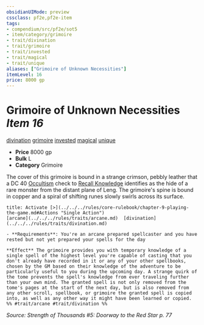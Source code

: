 ```yaml
---
obsidianUIMode: preview
cssclass: pf2e,pf2e-item
tags:
- compendium/src/pf2e/sot5
- item/category/grimoire
- trait/divination
- trait/grimoire
- trait/invested
- trait/magical
- trait/unique
aliases: ["Grimoire of Unknown Necessities"]
itemLevel: 16
price: 8000 gp
---
```

# Grimoire of Unknown Necessities *Item 16*  
[divination](../../../rules/traits/divination.md)  [grimoire](../../../rules/traits/grimoire-som.md)  [invested](../../../rules/traits/invested.md)  [magical](../../../rules/traits/magical.md)  [unique](../../../rules/traits/unique.md)  

- **Price** 8000 gp
- **Bulk** L
- **Category** Grimoire

The cover of this grimoire is bound in a strange crimson, pebbly leather that a DC 40 [Occultism](../../skills.md#Occultism) check to [Recall Knowledge](../../../rules/actions/recall-knowledge.md) identifies as the hide of a rare monster from the distant plane of Leng. The grimoire's spine is bound in copper and a spiral of shifting runes slowly swirls across its surface.

```ad-embed-ability
title: Activate [>](../../../rules/core-rulebook/chapter-9-playing-the-game.md#Actions "Single Action")
[arcane](../../../rules/traits/arcane.md)  [divination](../../../rules/traits/divination.md)  

- **Requirements**: You're an arcane prepared spellcaster and you have rested but not yet prepared your spells for the day

**Effect** The grimoire provides you with temporary knowledge of a single spell of the highest level you're capable of casting that you don't already have recorded in it or any of your other spellbooks, chosen by the GM based on their knowledge of the adventure to be particularly useful to you during the upcoming day. A strange quirk of the tome prevents the spell's knowledge from ever traveling further than your own mind. The granted spell is not only removed from the tome's pages at the start of the next day, but is also removed from any other scroll, spellbook, or grimoire the granted spell is copied into, as well as any other way it might have been learned or copied.  
%% #trait/arcane #trait/divination %%
```

*Source: Strength of Thousands #5: Doorway to the Red Star p. 77*
